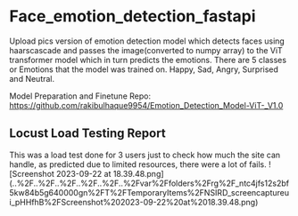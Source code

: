 # Face_emotion_detection_fastapi
Upload pics version of emotion detection model which detects faces using haarscascade and passes the image(converted to numpy array) to the ViT transformer model which in turn predicts the emotions. There are 5 classes or Emotions that the model was trained on. Happy, Sad, Angry, Surprised and Neutral.

Model Preparation and Finetune Repo:
https://github.com/rakibulhaque9954/Emotion_Detection_Model-ViT-_V1.0

<h2>Locust Load Testing Report</h2>
This was a load test done for 3 users just to check how much the site can handle, as predicted due to limited resources, there were a lot of fails.
![Screenshot 2023-09-22 at 18.39.48.png](..%2F..%2F..%2F..%2F..%2F..%2Fvar%2Ffolders%2Frg%2F_ntc4jfs12s2bf5kw84b5g640000gn%2FT%2FTemporaryItems%2FNSIRD_screencaptureui_pHHfhB%2FScreenshot%202023-09-22%20at%2018.39.48.png)